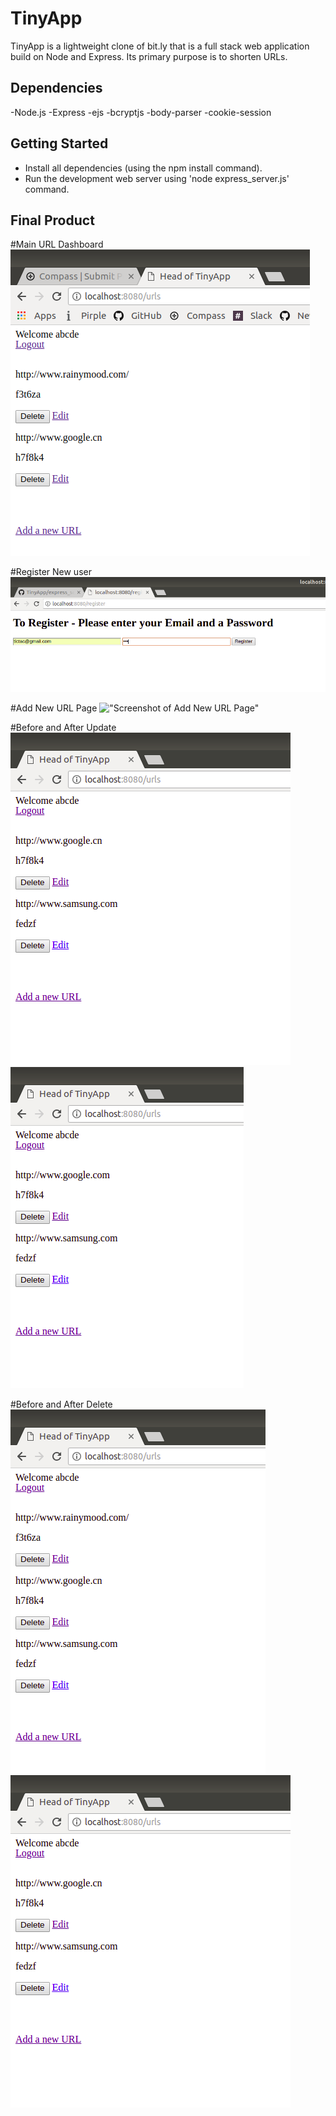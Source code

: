 # TinyApp

TinyApp is a lightweight clone of bit.ly that is a full stack web application build on Node and Express. 
Its primary purpose is to shorten URLs.

## Dependencies

-Node.js
-Express
-ejs
-bcryptjs
-body-parser
-cookie-session

## Getting Started

- Install all dependencies (using the npm install command).
- Run the development web server using 'node express_server.js' command.

## Final Product

#Main URL Dashboard
!["Screenshot of URLs"](https://github.com/gatomai/TinyApp/blob/master/docs/URL-Dashboard.png)

#Register New user
!["Screenshot of register"](https://github.com/gatomai/TinyApp/blob/master/docs/Register-New_user.png)

#Add New URL Page
!["Screenshot of Add New URL Page"](https://github.com/gatomai/TinyApp/blob/feature/specific-features/docs/Add-New-URL.png)

#Before and After Update
!["Screenshot of Before Update"](https://github.com/gatomai/TinyApp/blob/master/docs/Pre-UPDATE.png)
!["Screenshot of After Update"](https://github.com/gatomai/TinyApp/blob/master/docs/Post-UPDATE.png)

#Before and After Delete
!["Screenshot of Before Delete"](https://github.com/gatomai/TinyApp/blob/master/docs/PreDelete-Dashboard.png)
!["Screenshot of After Delete"](https://github.com/gatomai/TinyApp/blob/master/docs/Post-Delete.png)